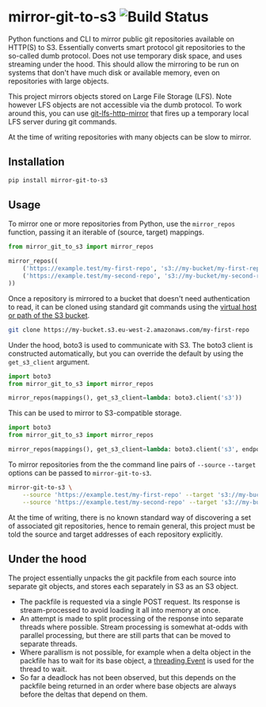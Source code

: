 # mirror-git-to-s3 ![Build Status](https://github.com/uktrade/mirror-git-to-s3/actions/workflows/tests.yml/badge.svg?branch=main)

Python functions and CLI to mirror public git repositories available on HTTP(S) to S3. Essentially converts smart protocol git repositories to the so-called dumb protocol. Does not use temporary disk space, and uses streaming under the hood. This should allow the mirroring to be run on systems that don't have much disk or available memory, even on repositories with large objects.

This project mirrors objects stored on Large File Storage (LFS). Note however LFS objects are not accessible via the dumb protocol. To work around this, you can use [git-lfs-http-mirror](https://github.com/uktrade/git-lfs-http-mirror)  that fires up a temporary local LFS server during git commands.

At the time of writing repositories with many objects can be slow to mirror.


## Installation

```bash
pip install mirror-git-to-s3
```


## Usage

To mirror one or more repositories from Python, use the `mirror_repos` function, passing it an iterable of (source, target) mappings.

```python
from mirror_git_to_s3 import mirror_repos

mirror_repos((
    ('https://example.test/my-first-repo', 's3://my-bucket/my-first-repo'),
    ('https://example.test/my-second-repo', 's3://my-bucket/my-second-repo'),
))
```

Once a repository is mirrored to a bucket that doesn't need authentication to read, it can be cloned using standard git commands using the [virtual host or path of the S3 bucket](https://docs.aws.amazon.com/AmazonS3/latest/userguide/VirtualHosting.html).

```bash
git clone https://my-bucket.s3.eu-west-2.amazonaws.com/my-first-repo
````

Under the hood, boto3 is used to communicate with S3. The boto3 client is constructed automatically, but you can override the default by using the `get_s3_client` argument.

```python
import boto3
from mirror_git_to_s3 import mirror_repos

mirror_repos(mappings(), get_s3_client=lambda: boto3.client('s3'))
```

This can be used to mirror to S3-compatible storage.

```python
import boto3
from mirror_git_to_s3 import mirror_repos

mirror_repos(mappings(), get_s3_client=lambda: boto3.client('s3', endpoint_url='http://my-host.com/'))
```

To mirror repositories from the the command line pairs of `--source` `--target` options can be passed to `mirror-git-to-s3`.

```bash
mirror-git-to-s3 \
    --source 'https://example.test/my-first-repo' --target 's3://my-bucket/my-first-repo' \
    --source 'https://example.test/my-second-repo' --target 's3://my-bucket/my-second-repo'
```

At the time of writing, there is no known standard way of discovering a set of associated git repositories, hence to remain general, this project must be told the source and target addresses of each repository explicitly.


## Under the hood

The project essentially unpacks the git packfile from each source into separate git objects, and stores each separately in S3 as an S3 object.

- The packfile is requested via a single POST request. Its response is stream-processed to avoid loading it all into memory at once.
- An attempt is made to split processing of the response into separate threads where possible. Stream processing is somewhat at-odds with parallel processing, but there are still parts that can be moved to separate threads.
- Where parallism is not possible, for example when a delta object in the packfile has to wait for its base object, a [threading.Event](https://docs.python.org/3/library/threading.html#event-objects) is used for the thread to wait.
- So far a deadlock has not been observed, but this depends on the packfile being returned in an order where base objects are always before the deltas that depend on them.
